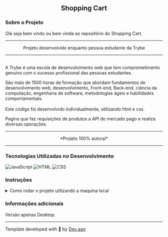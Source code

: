 <h2 align=center> Shopping Cart </h2>

### Sobre o Projeto
<p>Olá seja bem vindo ou bem vinda ao repositório do Shopping Cart.</r>  

---

<p align=center>Projeto desenvolvido enquanto pessoa estudante da Trybe</p>

---

<br/>
A Trybe é uma escola de desenvolvimento web que tem 
comprometimento genuíno com o sucesso profissional das pessoas 
estudantes.  

São mais de 1500 horas de formação que abordam fundamentos de 
desenvolvimento web, desenvolvimento, Front-end, Back-end, ciência da 
computação, engenharia de software, metodologias ágeis e habilidades 
comportamentais.
<br/>
<br/>
Este código foi desenvolvido individualmente, utilizando html e css.

Pagina que faz requisições de produtos a API do mercado pago e realiza diversas operações.

---

<p align=center>*Projeto 100% autoral*</p>

---

### Tecnologias Utilizadas no Desenvolvimento
![JavaScript](https://img.shields.io/badge/javascript-%23323330.svg?style=for-the-badge&logo=javascript&logoColor=%23F7DF1E) ![HTML](https://img.shields.io/badge/HTML5-E34F26?style=for-the-badge&logo=html5&logoColor=white) ![CSS](https://img.shields.io/badge/CSS3-1572B6?style=for-the-badge&logo=css3&logoColor=white)

### Instruções
<details>
<summary> Como rodar o projeto utilizando a maquina local </summary>
<br/>

>Primeiro faça o clone deste repositório em sua maquina.
```
git clone git@github.com:Adson-Gomes-Oliveira/Shopping-Cart.git
```
>Utilize o comando `npm install` caso queira utilizar o lint no projeto.

>Utilize o live server no vscode para iniciar o projeto localmente ou abra o projeto html no navegador.

</details>  


### Informações adicionais
Versão apenas Desktop.

---

Template developed with :white_heart: by [Dev.ago](https://www.linkedin.com/in/adson-gomes-oliveira/)
